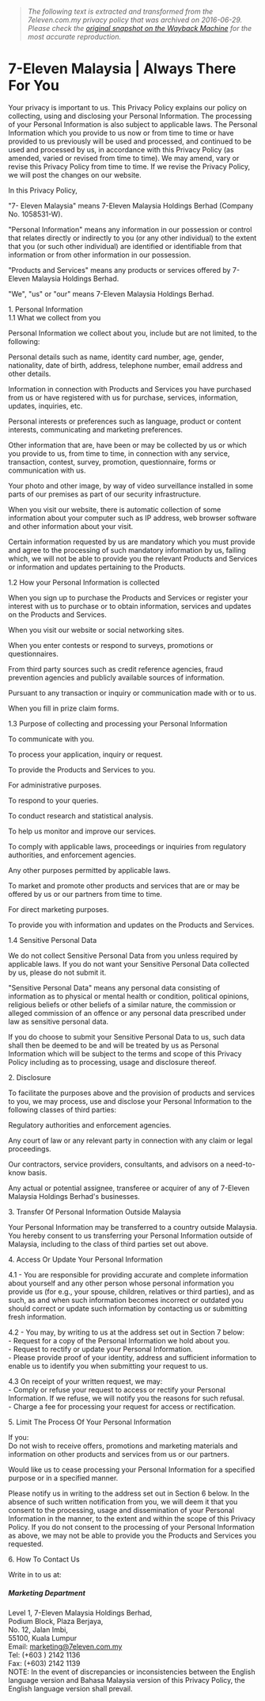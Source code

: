 > *The following text is extracted and transformed from the 7eleven.com.my privacy policy that was archived on 2016-06-29. Please check the [original snapshot on the Wayback Machine](https://web.archive.org/web/20160629054334id_/http%3A//www.7eleven.com.my/privacy-policy%3Fpage%3Denglish) for the most accurate reproduction.*

# 7-Eleven Malaysia | Always There For You

Your privacy is important to us. This Privacy Policy explains our policy on collecting, using and disclosing your Personal Information. The processing of your Personal Information is also subject to applicable laws. The Personal Information which you provide to us now or from time to time or have provided to us previously will be used and processed, and continued to be used and processed by us, in accordance with this Privacy Policy (as amended, varied or revised from time to time). We may amend, vary or revise this Privacy Policy from time to time. If we revise the Privacy Policy, we will post the changes on our website.

In this Privacy Policy, 

"7- Eleven Malaysia" means 7-Eleven Malaysia Holdings Berhad (Company No. 1058531-W). 

"Personal Information" means any information in our possession or control that relates directly or indirectly to you (or any other individual) to the extent that you (or such other individual) are identified or identifiable from that information or from other information in our possession. 

"Products and Services" means any products or services offered by 7-Eleven Malaysia Holdings Berhad. 

"We", "us" or "our" means 7-Eleven Malaysia Holdings Berhad. 

1\. Personal Information  
1.1 What we collect from you

Personal Information we collect about you, include but are not limited, to the following: 

Personal details such as name, identity card number, age, gender, nationality, date of birth, address, telephone number, email address and other details. 

Information in connection with Products and Services you have purchased from us or have registered with us for purchase, services, information, updates, inquiries, etc. 

Personal interests or preferences such as language, product or content interests, communicating and marketing preferences. 

Other information that are, have been or may be collected by us or which you provide to us, from time to time, in connection with any service, transaction, contest, survey, promotion, questionnaire, forms or communication with us. 

Your photo and other image, by way of video surveillance installed in some parts of our premises as part of our security infrastructure. 

When you visit our website, there is automatic collection of some information about your computer such as IP address, web browser software and other information about your visit. 

Certain information requested by us are mandatory which you must provide and agree to the processing of such mandatory information by us, failing which, we will not be able to provide you the relevant Products and Services or information and updates pertaining to the Products. 

1.2 How your Personal Information is collected

When you sign up to purchase the Products and Services or register your interest with us to purchase or to obtain information, services and updates on the Products and Services. 

When you visit our website or social networking sites. 

When you enter contests or respond to surveys, promotions or questionnaires. 

From third party sources such as credit reference agencies, fraud prevention agencies and publicly available sources of information. 

Pursuant to any transaction or inquiry or communication made with or to us. 

When you fill in prize claim forms. 

1.3 Purpose of collecting and processing your Personal Information

To communicate with you. 

To process your application, inquiry or request. 

To provide the Products and Services to you. 

For administrative purposes. 

To respond to your queries. 

To conduct research and statistical analysis. 

To help us monitor and improve our services. 

To comply with applicable laws, proceedings or inquiries from regulatory authorities, and enforcement agencies. 

Any other purposes permitted by applicable laws. 

To market and promote other products and services that are or may be offered by us or our partners from time to time. 

For direct marketing purposes. 

To provide you with information and updates on the Products and Services. 

1.4 Sensitive Personal Data

We do not collect Sensitive Personal Data from you unless required by applicable laws. If you do not want your Sensitive Personal Data collected by us, please do not submit it. 

"Sensitive Personal Data" means any personal data consisting of information as to physical or mental health or condition, political opinions, religious beliefs or other beliefs of a similar nature, the commission or alleged commission of an offence or any personal data prescribed under law as sensitive personal data. 

If you do choose to submit your Sensitive Personal Data to us, such data shall then be deemed to be and will be treated by us as Personal Information which will be subject to the terms and scope of this Privacy Policy including as to processing, usage and disclosure thereof. 

2\. Disclosure

To facilitate the purposes above and the provision of products and services to you, we may process, use and disclose your Personal Information to the following classes of third parties: 

Regulatory authorities and enforcement agencies. 

Any court of law or any relevant party in connection with any claim or legal proceedings. 

Our contractors, service providers, consultants, and advisors on a need-to-know basis. 

Any actual or potential assignee, transferee or acquirer of any of 7-Eleven Malaysia Holdings Berhad's businesses. 

3\. Transfer Of Personal Information Outside Malaysia

Your Personal Information may be transferred to a country outside Malaysia. You hereby consent to us transferring your Personal Information outside of Malaysia, including to the class of third parties set out above. 

4\. Access Or Update Your Personal Information

4.1 - You are responsible for providing accurate and complete information about yourself and any other person whose personal information you provide us (for e.g., your spouse, children, relatives or third parties), and as such, as and when such information becomes incorrect or outdated you should correct or update such information by contacting us or submitting fresh information. 

4.2 - You may, by writing to us at the address set out in Section 7 below:   
\- Request for a copy of the Personal Information we hold about you.  
\- Request to rectify or update your Personal Information.  
\- Please provide proof of your identity, address and sufficient information to enable us to identify you when submitting your request to us. 

4.3 On receipt of your written request, we may:  
\- Comply or refuse your request to access or rectify your Personal Information. If we refuse, we will notify you the reasons for such refusal.  
\- Charge a fee for processing your request for access or rectification. 

5\. Limit The Process Of Your Personal Information

If you:  
Do not wish to receive offers, promotions and marketing materials and information on other products and services from us or our partners. 

Would like us to cease processing your Personal Information for a specified purpose or in a specified manner. 

Please notify us in writing to the address set out in Section 6 below. In the absence of such written notification from you, we will deem it that you consent to the processing, usage and dissemination of your Personal Information in the manner, to the extent and within the scope of this Privacy Policy. If you do not consent to the processing of your Personal Information as above, we may not be able to provide you the Products and Services you requested. 

6\. How To Contact Us

Write in to us at: 

##### Marketing Department

Level 1, 7-Eleven Malaysia Holdings Berhad,  
Podium Block, Plaza Berjaya,  
No. 12, Jalan Imbi,  
55100, Kuala Lumpur  
Email: [marketing@7eleven.com.my](mailto:marketing@7eleven.com.my)  
Tel: (+603 ) 2142 1136  
Fax: (+603) 2142 1139  
NOTE: In the event of discrepancies or inconsistencies between the English language version and Bahasa Malaysia version of this Privacy Policy, the English language version shall prevail. 
